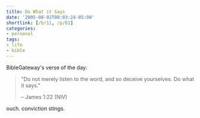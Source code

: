 ```yaml
---
title: Do What it Says
date: '2005-08-02T08:03:24-05:00'
shortlink: [/b/11, /p/61]
categories:
- personal
tags:
- life
- bible
---
```

BibleGateway's verse of the day:

> "Do not merely listen to the word, and so deceive yourselves. Do what it says."
>
> <footer>– James 1:22 (NIV)</footer>

ouch.  conviction stings.
